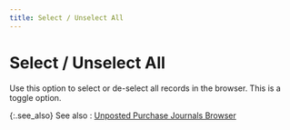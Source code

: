 ```yaml
---
title: Select / Unselect All
---
```


# Select / Unselect  All


Use this option to select or de-select all records in the browser. This  is a toggle option.


{:.see_also}
See also
: [Unposted  Purchase Journals Browser]({{site.acc_baseurl}}/purchasing/purchase-journals-browser/purchase_journal_browser.html)
